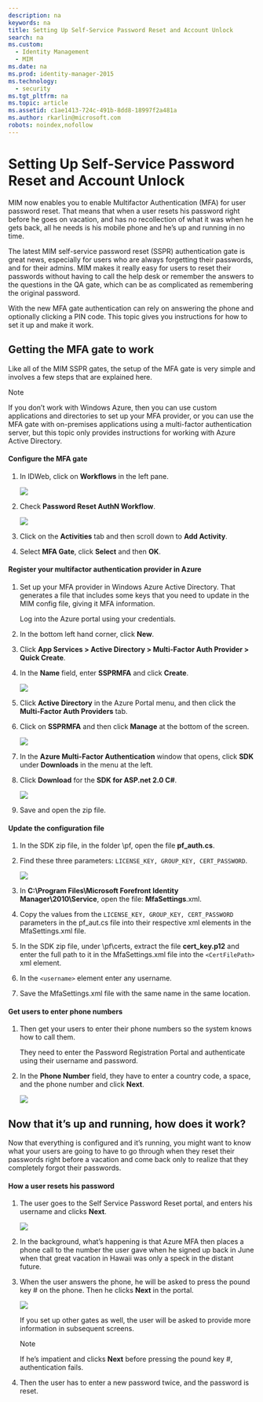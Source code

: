 ```yaml
---
description: na
keywords: na
title: Setting Up Self-Service Password Reset and Account Unlock
search: na
ms.custom: 
  - Identity Management
  - MIM
ms.date: na
ms.prod: identity-manager-2015
ms.technology: 
  - security
ms.tgt_pltfrm: na
ms.topic: article
ms.assetid: c1ae1413-724c-491b-8dd8-18997f2a481a
ms.author: rkarlin@microsoft.com
robots: noindex,nofollow
---
```

# Setting Up Self-Service Password Reset and Account Unlock
MIM now enables you to enable Multifactor Authentication (MFA) for user password reset. That means that when a user resets his password right before he goes on vacation, and has no recollection of what it was when he gets back, all he needs is his mobile phone and he’s up and running in no time.

The latest MIM self-service password reset (SSPR) authentication gate is great news, especially for users who are always forgetting their passwords, and for their admins. MIM makes it really easy for users to reset their passwords without having to call the help desk or remember the answers to the questions in the QA gate, which can be as complicated as remembering the original password.

With the new MFA gate  authentication can rely on answering the phone and optionally clicking a PIN code. This topic gives you instructions for how to set it up and make it work.

## Getting the MFA gate to work
Like all of the MIM SSPR gates, the setup of the MFA gate is very simple and involves a few steps that are explained here.

> [!NOTE]
> If you don’t work with Windows Azure, then you can use custom applications and directories to set up your MFA provider, or you can use the MFA gate with on-premises applications using a multi-factor authentication server, but this topic only provides instructions for working with Azure Active Directory.

#### Configure the MFA gate

1.  In IDWeb, click on **Workflows** in the left pane.

    ![](../Image/MIM_SSPR_workflow.jpg)

2.  Check **Password Reset AuthN Workflow**.

    ![](../Image/MIM_SSPR_PwdResetAuthNworkflow.jpg)

3.  Click on the **Activities** tab and then scroll down to **Add Activity**.

4.  Select **MFA Gate**, click **Select** and then **OK**.

#### Register your multifactor authentication provider in Azure

1.  Set up your MFA provider in Windows Azure Active Directory. That generates a file that includes some keys that you need to update in the MIM config file, giving it MFA information.

    Log into the Azure portal using your credentials.

2.  In the bottom left hand corner, click **New**.

3.  Click **App Services &gt; Active Directory &gt; Multi-Factor Auth Provider &gt; Quick Create**.

4.  In the **Name** field, enter **SSPRMFA** and click **Create**.

    ![](../Image/MIM_SSPR_Azureportal.png)

5.  Click **Active Directory** in the Azure Portal menu, and then click the **Multi-Factor Auth Providers** tab.

6.  Click on **SSPRMFA** and then click **Manage** at the bottom of the screen.

    ![](../Image/MIM_SSPR_ManageButton.png)

7.  In the **Azure Multi-Factor Authentication** window that opens, click **SDK** under **Downloads** in the menu at the left.

8.  Click **Download** for the **SDK for ASP.net 2.0 C#**.

    ![](../Image/MIM_SSPR_Azure_MFA.png)

9. Save and open the zip file.

#### Update the configuration file

1.  In the SDK zip file, in the folder \pf, open the file **pf_auth.cs**.

2.  Find these three parameters: `LICENSE_KEY, GROUP_KEY, CERT_PASSWORD`.

    ![](../Image/MIM_SSPR_pFile.png)

3.  In **C:\Program Files\Microsoft Forefront Identity Manager\2010\Service**, open the file: **MfaSettings**.xml.

4.  Copy the values from the `LICENSE_KEY, GROUP_KEY, CERT_PASSWORD` parameters in the pf_aut.cs file into their respective xml elements in the MfaSettings.xml file.

5.  In the SDK zip file, under \pf\certs, extract the file **cert_key.p12** and enter the full path to it in the MfaSettings.xml file into the `<CertFilePath>` xml element.

6.  In the `<username>` element enter any username.

7.  Save the MfaSettings.xml file with the same name in the same location.

#### Get users to enter phone numbers

1.  Then get your users to enter their phone numbers so the system knows how to call them.

    They need to enter the Password Registration Portal and authenticate using their username and password.

2.  In the **Phone Number** field, they have to enter a country code, a space, and the phone number and click **Next**.

    ![](../Image/MIM_SSPR_PhoneVerification.JPG)

## Now that it’s up and running, how does it work?
Now that everything is configured and it’s running, you might want to know what your users are going to have to go through when they reset their passwords right before a vacation and come back only to realize that they completely forgot their passwords.

#### How a user resets his password

1.  The user goes to the Self Service Password Reset portal, and enters his username and clicks **Next**.

    ![](../Image/MIM_SSPR_PR1.JPG)

2.  In the background, what’s happening is that Azure MFA then places a phone call to the number the user gave when he signed up back in June when that great vacation in Hawaii was only a speck in the distant future.

3.  When the user answers the phone, he will be asked to press the pound key # on the phone. Then he clicks **Next** in the portal.

    ![](../Image/MIM_SSPR_PR2.jpg)

    If you set up other gates as well, the user will be asked to provide more information in subsequent screens.

    > [!NOTE]
    > If he’s impatient and clicks **Next** before pressing the pound key #, authentication fails.

4.  Then the user has to enter a new password twice, and the password is reset.

